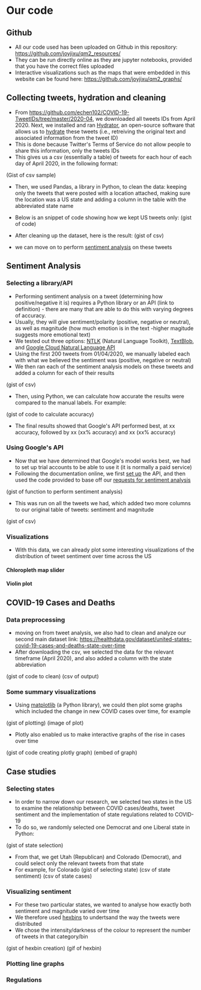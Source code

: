 # Our code
## Github
* All our code used has been uploaded on Github in this repository: https://github.com/joyjixu/qm2_resources/
* They can be run directly online as they are jupyter notebooks, provided that you have the correct files uploaded
* Interactive visualizations such as the maps that were embedded in this website can be found here: https://github.com/joyjixu/qm2_graphs/

## Collecting tweets, hydration and cleaning
* From https://github.com/echen102/COVID-19-TweetIDs/tree/master/2020-04, we downloaded all tweets IDs from April 2020. Next, we installed and ran [Hydrator](https://github.com/DocNow/hydrator), an open-source software that allows us to [hydrate](https://covid.dh.miami.edu/2020/06/11/hydrating-tweetsets/) these tweets (i.e., retreiving the original text and associated information from the tweet ID)
* This is done because Twitter's Terms of Service do not allow people to share this information, only the tweets IDs
* This gives us a csv (essentially a table) of tweets for each hour of each day of April 2020, in the following format:

(Gist of csv sample)

* Then, we used Pandas, a library in Python, to clean the data: keeping only the tweets that were posted with a location attached, making sure the location was a US state and adding a column in the table with the abbreviated state name

* Below is an snippet of code showing how we kept US tweets only:
(gist of code)

* After cleaning up the dataset, here is the result:
(gist of csv)

* we can move on to perform [sentiment analysis](https://towardsdatascience.com/sentiment-analysis-concept-analysis-and-applications-6c94d6f58c17) on these tweets

## Sentiment Analysis

### Selecting a library/API
* Performing sentiment analysis on a tweet (determining how positive/negative it is) requires a Python library or an API (link to definition) - there are many that are able to do this with varying degrees of accuracy.
* Usually, they will give sentiment/polarity (positive, negative or neutral), as well as magnitude (how much emotion is in the text -higher magitude suggests more emotional text)
* We tested out three options:  [NTLK](https://www.digitalocean.com/community/tutorials/how-to-perform-sentiment-analysis-in-python-3-using-the-natural-language-toolkit-nltk) (Natural Language Toolkit), [TextBlob](https://textblob.readthedocs.io/en/dev/quickstart.html), and [Google Cloud Natural Language API](https://cloud.google.com/natural-language)
* Using the first 200 tweets from 01/04/2020, we manually labeled each with what we believed the sentiment was (positive, negative or neutral)
* We then ran each of the sentiment analysis models on these tweets and added a column for each of their results

(gist of csv)

* Then, using Python, we can calculate how accurate the results were compared to the manual labels. For example:

(gist of code to calculate accuracy)

* The final results showed that Google's API performed best, at xx accuracy, followed by xx (xx% accuracy) and xx (xx% accuracy)

### Using Google's API
* Now that we have determined that Google's model works best, we had to set up trial accounts to be able to use it (it is normally a paid service)
* Following the documentation online, we first [set up](https://cloud.google.com/natural-language/docs/setup) the API, and then used the code provided to base off our [requests for sentiment analysis](https://cloud.google.com/natural-language/docs/analyzing-sentiment)

(gist of function to perform sentiment analysis)

* This was run on all the tweets we had, which added two more columns to our original table of tweets: sentiment and magnitude

(gist of csv)

### Visualizations
* With this data, we can already plot some interesting visualizations of the distribution of tweet sentiment over time across the US

#### Chloropleth map slider

#### Violin plot

## COVID-19 Cases and Deaths

### Data preprocessing
* moving on from tweet analysis, we also had to clean and analyze our second main dataset link: https://healthdata.gov/dataset/united-states-covid-19-cases-and-deaths-state-over-time
* After downloading the csv, we selected the data for the relevant timeframe (April 2020), and also added a column with the state abbreviation

(gist of code to clean)
(csv of output)

### Some summary visualizations
* Using [matplotlib](https://matplotlib.org/) (a Python library), we could then plot some graphs which included the change in new COVID cases over time, for example

(gist of plotting)
(image of plot)

* Plotly also enabled us to make interactive graphs of the rise in cases over time

(gist of code creating plotly graph)
(embed of graph)

## Case studies
### Selecting states
* In order to narrow down our research, we selected two states in the US to examine the relationship between COVID cases/deaths, tweet sentiment and the implementation of state regulations related to COVID-19
* To do so, we randomly selected one Democrat and one Liberal state in Python:

(gist of state selection)

* From that, we get Utah (Republican) and Colorado (Democrat), and could select only the relevant tweets from that state
* For example, for Colorado
(gist of selecting state)
(csv of state sentiment)
(csv of state cases)

### Visualizing sentiment
* For these two particular states, we wanted to analyse how exactly both sentiment and magnitude varied over time
* We therefore used [hexbins](https://python-graph-gallery.com/84-hexbin-plot-with-matplotlib/#:~:text=A%20Hexbin%20plot%20is%20useful,denotes%20this%20number%20of%20points.) to undertsand the way the tweets were distributed
* We chose the intensity/darkness of the colour to represent the number of tweets in that category/bin

(gist of hexbin creation)
(gif of hexbin)

### Plotting line graphs

### Regulations
